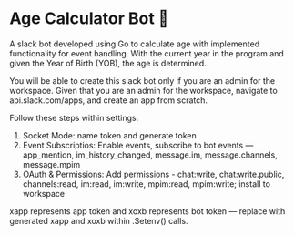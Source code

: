 # Age Calculator Bot 🤖
A slack bot developed using Go to calculate age with implemented functionality for event handling. With the current year in the program and given the Year of Birth (YOB), the age is determined.

You will be able to create this slack bot only if you are an admin for the workspace. Given that you are an admin for the workspace, navigate to api.slack.com/apps, and create an app from scratch.

Follow these steps within settings:
1. Socket Mode: name token and generate token
2. Event Subscriptios: Enable events, subscribe to bot events — app_mention, im_history_changed, message.im, message.channels, message.mpim
3. OAuth & Permissions: Add permissions - chat:write, chat:write.public, channels:read, im:read, im:write, mpim:read, mpim:write; install to workspace

xapp represents app token and xoxb represents bot token — replace with generated xapp and xoxb within .Setenv() calls.
